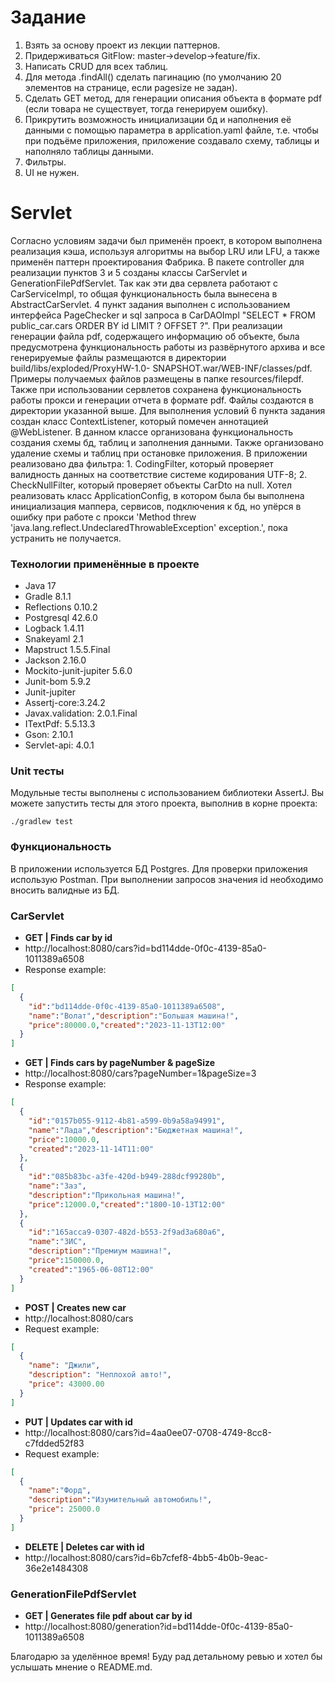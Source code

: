 # Задание

1. Взять за основу проект из лекции паттернов.
2. Придерживаться GitFlow: master->develop->feature/fix.
3. Написать CRUD для всех таблиц.
4. Для метода .findAll() сделать пагинацию (по умолчанию 20 элементов
на странице, если pagesize не задан).
5. Сделать GET метод, для генерации описания объекта в формате pdf (если 
товара не существует, тогда генерируем ошибку).
6. Прикрутить возможность инициализации бд и наполнения её данными с помощью 
параметра в application.yaml файле, т.е. чтобы при подъёме приложения, приложение 
создавало схему, таблицы и наполняло таблицы данными.
7. Фильтры.
8. UI не нужен.

# Servlet

Согласно условиям задачи был применён проект, в котором выполнена реализация кэша, используя алгоритмы на выбор LRU или LFU,
а также применён паттерн проектирования Фабрика.
В пакете controller для реализации пунктов 3 и 5 созданы классы CarServlet и GenerationFilePdfServlet. Так как эти два
сервлета работают с CarServiceImpl, то общая функциональность была вынесена в AbstractCarServlet. 
4 пункт задания выполнен с использованием интерфейса PageChecker и sql запроса в CarDAOImpl 
"SELECT * FROM public_car.cars ORDER BY id LIMIT ? OFFSET ?".
При реализации генерации файла pdf, содержащего информацию об объекте, была предусмотрена функциональность работы из 
развёрнутого архива и все генерируемые файлы размещаются в директории build/libs/exploded/ProxyHW-1.0-
SNAPSHOT.war/WEB-INF/classes/pdf. Примеры получаемых файлов размещены в папке resources/filepdf.
Также при использовании сервлетов сохранена функциональность работы прокси и генерации отчета в формате pdf. Файлы
создаются в директории указанной выше.
Для выполнения условий 6 пункта задания создан класс ContextListener, который помечен аннотацией @WebListener. В данном
классе организована функциональность создания схемы бд, таблиц и заполнения данными. Также организовано удаление схемы
и таблиц при остановке приложения. 
В приложении реализовано два фильтра: 1. CodingFilter, который проверяет валидность данных на соответствие системе 
кодирования UTF-8; 2. CheckNullFilter, который проверяет объекты CarDto на null.
Хотел реализовать класс ApplicationConfig, в котором была бы выполнена инициализация маппера, сервисов, подключения к бд, 
но упёрся в ошибку при работе с прокси 'Method threw 'java.lang.reflect.UndeclaredThrowableException' exception.', пока 
устранить не получается.

### Технологии применённые в проекте

* Java 17
* Gradle 8.1.1
* Reflections 0.10.2
* Postgresql 42.6.0
* Logback 1.4.11
* Snakeyaml 2.1
* Mapstruct 1.5.5.Final
* Jackson 2.16.0
* Mockito-junit-jupiter 5.6.0
* Junit-bom 5.9.2
* Junit-jupiter
* Assertj-core:3.24.2
* Javax.validation: 2.0.1.Final
* ITextPdf: 5.5.13.3
* Gson: 2.10.1
* Servlet-api: 4.0.1

### Unit тесты

Модульные тесты выполнены с использованием библиотеки AssertJ.
Вы можете запустить тесты для этого проекта, выполнив в корне проекта:
```
./gradlew test
```

### Функциональность

В приложении используется БД Postgres. Для проверки приложения использую Postman. При выполнении запросов 
значения id необходимо вносить валидные из БД.

### CarServlet
* **GET | Finds car by id**
* http://localhost:8080/cars?id=bd114dde-0f0c-4139-85a0-1011389a6508
* Response example:
````json
[
  {
    "id":"bd114dde-0f0c-4139-85a0-1011389a6508",
    "name":"Волат","description":"Большая машина!",
    "price":80000.0,"created":"2023-11-13T12:00"
  }
]
````
* **GET | Finds cars by pageNumber & pageSize**
* http://localhost:8080/cars?pageNumber=1&pageSize=3
* Response example:
````json
[
  {
    "id":"0157b055-9112-4b81-a599-0b9a58a94991",
    "name":"Лада","description":"Бюджетная машина!",
    "price":10000.0,
    "created":"2023-11-14T11:00"
  },
  {
    "id":"085b83bc-a3fe-420d-b949-288dcf99280b",
    "name":"Заз",
    "description":"Прикольная машина!",
    "price":12000.0,"created":"1800-10-13T12:00"
  },
  {
    "id":"165acca9-0307-482d-b553-2f9ad3a680a6",
    "name":"ЗИС",
    "description":"Премиум машина!",
    "price":150000.0,
    "created":"1965-06-08T12:00"
  }
]
````
* **POST | Creates new car**
* http://localhost:8080/cars
* Request example:
````json
[
  {
    "name": "Джили",
    "description": "Неплохой авто!",
    "price": 43000.00
  }
]
````
* **PUT | Updates car with id**
* http://localhost:8080/cars?id=4aa0ee07-0708-4749-8cc8-c7fdded52f83
* Request example:
````json
[
  {
    "name":"Форд",
    "description":"Изумительный автомобиль!",
    "price": 25000.0
  }
]
````
* **DELETE | Deletes car with id**
* http://localhost:8080/cars?id=6b7cfef8-4bb5-4b0b-9eac-36e2e1484308

### GenerationFilePdfServlet
* **GET | Generates file pdf about car by id**
* http://localhost:8080/generation?id=bd114dde-0f0c-4139-85a0-1011389a6508

Благодарю за уделённое время! Буду рад детальному ревью и хотел бы услышать мнение о README.md.